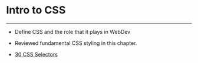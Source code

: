 # Intro to CSS

******************************

* Define CSS and the role that it plays in WebDev

* Reviewed fundamental CSS styling in this chapter.

* [30 CSS Selectors](https://code.tutsplus.com/tutorials/the-30-css-selectors-you-must-memorize--net-16048)
